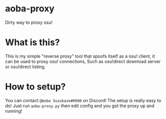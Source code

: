 # aoba-proxy
Dirty way to proxy osu!

# What is this?
This is my simple "reverse proxy" tool that spoofs itself as a osu! client, it can be used to proxy osu! connections, Such as osu!direct download server or osu!direct listing.

# How to setup?
You can contact `@Aoba Suzukaze#0900` on Discord!
The setup is really easy to do!
Just run `aoba-proxy.py` then edit config and you got the proxy up and running!
